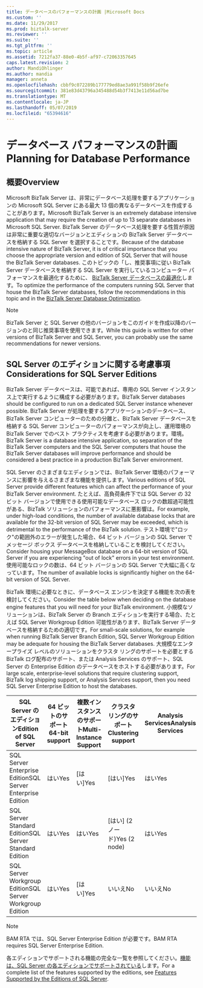 ```yaml
---
title: データベースのパフォーマンスの計画 |Microsoft Docs
ms.custom: ''
ms.date: 11/29/2017
ms.prod: biztalk-server
ms.reviewer: ''
ms.suite: ''
ms.tgt_pltfrm: ''
ms.topic: article
ms.assetid: 7212fa37-88e0-4b5f-af97-c72063357645
caps.latest.revision: 2
author: MandiOhlinger
ms.author: mandia
manager: anneta
ms.openlocfilehash: cbbf9c072289b177779ed8ae3a991f58b9f26efe
ms.sourcegitcommit: 381e83d43796a345488d54b3f7413e11d56ad7be
ms.translationtype: MT
ms.contentlocale: ja-JP
ms.lasthandoff: 05/07/2019
ms.locfileid: "65394616"
---
```

# <a name="planning-for-database-performance"></a><span data-ttu-id="c4daf-102">データベース パフォーマンスの計画</span><span class="sxs-lookup"><span data-stu-id="c4daf-102">Planning for Database Performance</span></span>

## <a name="overview"></a><span data-ttu-id="c4daf-103">概要</span><span class="sxs-lookup"><span data-stu-id="c4daf-103">Overview</span></span>
<span data-ttu-id="c4daf-104">Microsoft BizTalk Server は、非常にデータベース処理を要するアプリケーションの Microsoft SQL Server にある最大 13 個の異なるデータベースを作成することがあります。</span><span class="sxs-lookup"><span data-stu-id="c4daf-104">Microsoft BizTalk Server is an extremely database intensive application that may require the creation of up to 13 separate databases in Microsoft SQL Server.</span></span> <span data-ttu-id="c4daf-105">BizTalk Server のデータベース処理を要する性質が原因は非常に重要な適切なバージョンとエディションの BizTalk Server データベースを格納する SQL Server を選択することです。</span><span class="sxs-lookup"><span data-stu-id="c4daf-105">Because of the database intensive nature of BizTalk Server, it is of critical importance that you choose the appropriate version and edition of SQL Server that will house the BizTalk Server databases.</span></span> <span data-ttu-id="c4daf-106">このトピックの「し、推奨事項に従い BizTalk Server データベースを格納する SQL Server を実行しているコンピューター パフォーマンスを最適化するために、 [BizTalk Server データベースの最適化](optimizing-database-performance.md)します。</span><span class="sxs-lookup"><span data-stu-id="c4daf-106">To optimize the performance of the computers running SQL Server that house the BizTalk Server databases, follow the recommendations in this topic and in the [BizTalk Server Database Optimization](optimizing-database-performance.md).</span></span>
  

> [!NOTE]  
>  <span data-ttu-id="c4daf-107">BizTalk Server と SQL Server の他のバージョンをこのガイドを作成以降のバージョンのと同じ推奨事項を使用できます。</span><span class="sxs-lookup"><span data-stu-id="c4daf-107">While this guide is written for other versions of BizTalk Server and SQL Server, you can probably use the same recommendations for newer versions.</span></span>
  
## <a name="considerations-for-sql-server-editions"></a><span data-ttu-id="c4daf-108">SQL Server のエディションに関する考慮事項</span><span class="sxs-lookup"><span data-stu-id="c4daf-108">Considerations for SQL Server Editions</span></span>  
 <span data-ttu-id="c4daf-109">BizTalk Server データベースは、可能であれば、専用の SQL Server インスタンス上で実行するように構成する必要があります。</span><span class="sxs-lookup"><span data-stu-id="c4daf-109">BizTalk Server databases should be configured to run on a dedicated SQL Server instance whenever possible.</span></span> <span data-ttu-id="c4daf-110">BizTalk Server が処理を要するアプリケーションのデータベース、BizTalk Server コンピューターのための分離と、BizTalk Server データベースを格納する SQL Server コンピューターのパフォーマンスが向上し、運用環境の BizTalk Server でのベスト プラクティスを考慮する必要があります。環境。</span><span class="sxs-lookup"><span data-stu-id="c4daf-110">BizTalk Server is a database intensive application, so separation of the BizTalk Server computers and the SQL Server computers that house the BizTalk Server databases will improve performance and should be considered a best practice in a production BizTalk Server environment.</span></span>  
  
 <span data-ttu-id="c4daf-111">SQL Server のさまざまなエディションでは、BizTalk Server 環境のパフォーマンスに影響を与えるさまざまな機能を提供します。</span><span class="sxs-lookup"><span data-stu-id="c4daf-111">Various editions of SQL Server provide different features which can affect the performance of your BizTalk Server environment.</span></span> <span data-ttu-id="c4daf-112">たとえば、高負荷条件下では SQL Server の 32 ビット バージョンで使用できる使用可能なデータベース ロックの数超過可能性がある、BizTalk ソリューションのパフォーマンスに悪影響は。</span><span class="sxs-lookup"><span data-stu-id="c4daf-112">For example, under high-load conditions, the number of available database locks that are available for the 32-bit version of SQL Server may be exceeded, which is detrimental to the performance of the BizTalk solution.</span></span> <span data-ttu-id="c4daf-113">テスト環境で"ロック"の範囲外のエラーが発生した場合、64 ビット バージョンの SQL Server でメッセージ ボックス データベースを格納していることを検討してください。</span><span class="sxs-lookup"><span data-stu-id="c4daf-113">Consider housing your MessageBox database on a 64-bit version of SQL Server if you are experiencing "out of lock" errors in your test environment.</span></span> <span data-ttu-id="c4daf-114">使用可能なロックの数は、64 ビット バージョンの SQL Server で大幅に高くなっています。</span><span class="sxs-lookup"><span data-stu-id="c4daf-114">The number of available locks is significantly higher on the 64-bit version of SQL Server.</span></span>  
  
 <span data-ttu-id="c4daf-115">BizTalk 環境に必要なときに、データベース エンジンを決定する機能を次の表を検討してください。</span><span class="sxs-lookup"><span data-stu-id="c4daf-115">Consider the table below when deciding on the database engine features that you will need for your BizTalk environment.</span></span> <span data-ttu-id="c4daf-116">小規模なソリューションは、BizTalk Server の Branch エディションを実行する場合、たとえば SQL Server Workgroup Edition 可能性があります、BizTalk Server データベースを格納するための適切です。</span><span class="sxs-lookup"><span data-stu-id="c4daf-116">For small-scale solutions, for example when running BizTalk Server Branch Edition, SQL Server Workgroup Edition may be adequate for housing the BizTalk Server databases.</span></span> <span data-ttu-id="c4daf-117">大規模なエンタープライズ レベルのソリューションをクラスタ リングのサポートを必要とする BizTalk ログ配布のサポート、または Analysis Services のサポート、SQL Server の Enterprise Edition のデータベースをホストする必要があります。</span><span class="sxs-lookup"><span data-stu-id="c4daf-117">For large scale, enterprise-level solutions that require clustering support, BizTalk log shipping support, or Analysis Services support, then you need SQL Server Enterprise Edition to host the databases.</span></span>  
  
|<span data-ttu-id="c4daf-118">SQL Server のエディション</span><span class="sxs-lookup"><span data-stu-id="c4daf-118">Edition of SQL Server</span></span>|<span data-ttu-id="c4daf-119">64 ビットのサポート</span><span class="sxs-lookup"><span data-stu-id="c4daf-119">64-bit support</span></span>|<span data-ttu-id="c4daf-120">複数インスタンスのサポート</span><span class="sxs-lookup"><span data-stu-id="c4daf-120">Multi-Instance Support</span></span>|<span data-ttu-id="c4daf-121">クラスタ リングのサポート</span><span class="sxs-lookup"><span data-stu-id="c4daf-121">Clustering support</span></span>|<span data-ttu-id="c4daf-122">Analysis Services</span><span class="sxs-lookup"><span data-stu-id="c4daf-122">Analysis Services</span></span>|  
|---|---|---|---|---|  
|<span data-ttu-id="c4daf-123">SQL Server Enterprise Edition</span><span class="sxs-lookup"><span data-stu-id="c4daf-123">SQL Server Enterprise Edition</span></span>|<span data-ttu-id="c4daf-124">はい</span><span class="sxs-lookup"><span data-stu-id="c4daf-124">Yes</span></span>|<span data-ttu-id="c4daf-125">[はい]</span><span class="sxs-lookup"><span data-stu-id="c4daf-125">Yes</span></span>|<span data-ttu-id="c4daf-126">[はい]</span><span class="sxs-lookup"><span data-stu-id="c4daf-126">Yes</span></span>|<span data-ttu-id="c4daf-127">はい</span><span class="sxs-lookup"><span data-stu-id="c4daf-127">Yes</span></span>|  
|<span data-ttu-id="c4daf-128">SQL Server Standard Edition</span><span class="sxs-lookup"><span data-stu-id="c4daf-128">SQL Server Standard Edition</span></span>|<span data-ttu-id="c4daf-129">はい</span><span class="sxs-lookup"><span data-stu-id="c4daf-129">Yes</span></span>|<span data-ttu-id="c4daf-130">はい</span><span class="sxs-lookup"><span data-stu-id="c4daf-130">Yes</span></span>|<span data-ttu-id="c4daf-131">[はい] (2 ノード)</span><span class="sxs-lookup"><span data-stu-id="c4daf-131">Yes (2 node)</span></span>|<span data-ttu-id="c4daf-132">はい</span><span class="sxs-lookup"><span data-stu-id="c4daf-132">Yes</span></span>|  
|<span data-ttu-id="c4daf-133">SQL Server Workgroup Edition</span><span class="sxs-lookup"><span data-stu-id="c4daf-133">SQL Server Workgroup Edition</span></span>|<span data-ttu-id="c4daf-134">はい</span><span class="sxs-lookup"><span data-stu-id="c4daf-134">Yes</span></span>|<span data-ttu-id="c4daf-135">[はい]</span><span class="sxs-lookup"><span data-stu-id="c4daf-135">Yes</span></span>|<span data-ttu-id="c4daf-136">いいえ</span><span class="sxs-lookup"><span data-stu-id="c4daf-136">No</span></span>|<span data-ttu-id="c4daf-137">いいえ</span><span class="sxs-lookup"><span data-stu-id="c4daf-137">No</span></span>|  
  
> [!NOTE]  
>  <span data-ttu-id="c4daf-138">BAM RTA では、SQL Server Enterprise Edition が必要です。</span><span class="sxs-lookup"><span data-stu-id="c4daf-138">BAM RTA requires SQL Server Enterprise Edition.</span></span>  
  
 <span data-ttu-id="c4daf-139">各エディションでサポートされる機能の完全な一覧を参照してください。[機能は、SQL Server の各エディションでサポートされている](https://docs.microsoft.com/sql/sql-server/editions-and-components-of-sql-server-2016)します。</span><span class="sxs-lookup"><span data-stu-id="c4daf-139">For a complete list of the features supported by the editions, see [Features Supported by the Editions of SQL Server](https://docs.microsoft.com/sql/sql-server/editions-and-components-of-sql-server-2016).</span></span>